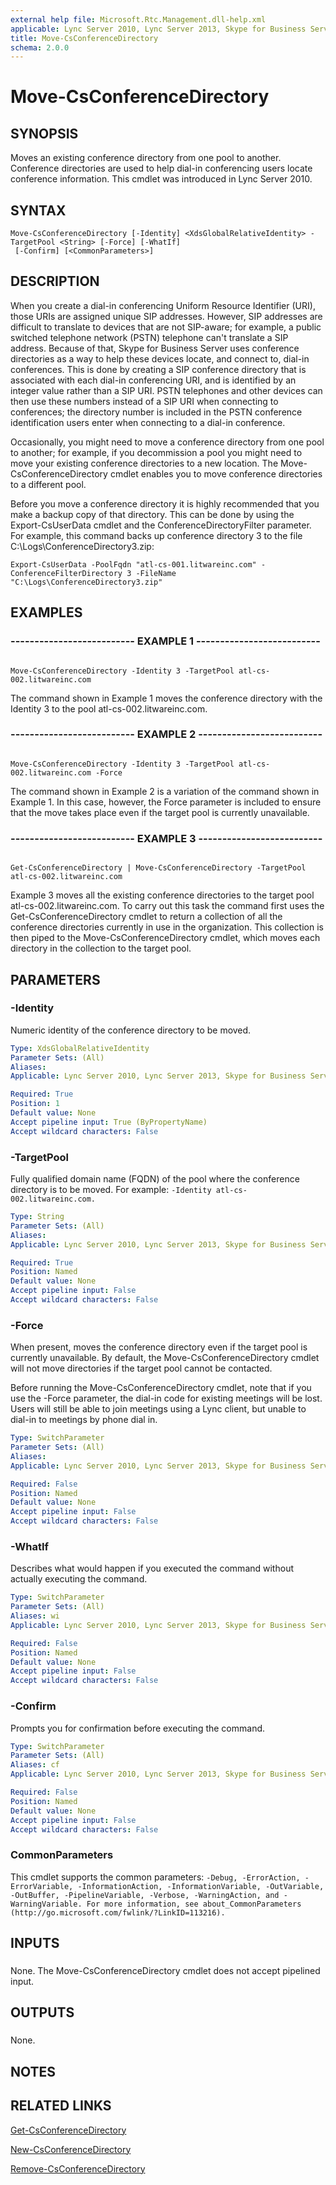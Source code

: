 ```yaml
---
external help file: Microsoft.Rtc.Management.dll-help.xml
applicable: Lync Server 2010, Lync Server 2013, Skype for Business Server 2015, Skype for Business Server 2019
title: Move-CsConferenceDirectory
schema: 2.0.0
---
```


# Move-CsConferenceDirectory

## SYNOPSIS

Moves an existing conference directory from one pool to another.
Conference directories are used to help dial-in conferencing users locate conference information.
This cmdlet was introduced in Lync Server 2010.



## SYNTAX

```
Move-CsConferenceDirectory [-Identity] <XdsGlobalRelativeIdentity> -TargetPool <String> [-Force] [-WhatIf]
 [-Confirm] [<CommonParameters>]
```

## DESCRIPTION

When you create a dial-in conferencing Uniform Resource Identifier (URI), those URIs are assigned unique SIP addresses.
However, SIP addresses are difficult to translate to devices that are not SIP-aware; for example, a public switched telephone network (PSTN) telephone can't translate a SIP address.
Because of that, Skype for Business Server uses conference directories as a way to help these devices locate, and connect to, dial-in conferences.
This is done by creating a SIP conference directory that is associated with each dial-in conferencing URI, and is identified by an integer value rather than a SIP URI.
PSTN telephones and other devices can then use these numbers instead of a SIP URI when connecting to conferences; the directory number is included in the PSTN conference identification users enter when connecting to a dial-in conference.

Occasionally, you might need to move a conference directory from one pool to another; for example, if you decommission a pool you might need to move your existing conference directories to a new location.
The Move-CsConferenceDirectory cmdlet enables you to move conference directories to a different pool.

Before you move a conference directory it is highly recommended that you make a backup copy of that directory.
This can be done by using the Export-CsUserData cmdlet and the ConferenceDirectoryFilter parameter.
For example, this command backs up conference directory 3 to the file C:\Logs\ConferenceDirectory3.zip:

`Export-CsUserData -PoolFqdn "atl-cs-001.litwareinc.com" -ConferenceFilterDirectory 3 -FileName "C:\Logs\ConferenceDirectory3.zip"`



## EXAMPLES

### -------------------------- EXAMPLE 1 -------------------------- 
```

Move-CsConferenceDirectory -Identity 3 -TargetPool atl-cs-002.litwareinc.com
```

The command shown in Example 1 moves the conference directory with the Identity 3 to the pool atl-cs-002.litwareinc.com.


### -------------------------- EXAMPLE 2 -------------------------- 
```

Move-CsConferenceDirectory -Identity 3 -TargetPool atl-cs-002.litwareinc.com -Force
```

The command shown in Example 2 is a variation of the command shown in Example 1.
In this case, however, the Force parameter is included to ensure that the move takes place even if the target pool is currently unavailable.


### -------------------------- EXAMPLE 3 -------------------------- 
```

Get-CsConferenceDirectory | Move-CsConferenceDirectory -TargetPool atl-cs-002.litwareinc.com

```

Example 3 moves all the existing conference directories to the target pool atl-cs-002.litwareinc.com.
To carry out this task the command first uses the Get-CsConferenceDirectory cmdlet to return a collection of all the conference directories currently in use in the organization.
This collection is then piped to the Move-CsConferenceDirectory cmdlet, which moves each directory in the collection to the target pool.

## PARAMETERS

### -Identity
Numeric identity of the conference directory to be moved.

```yaml
Type: XdsGlobalRelativeIdentity
Parameter Sets: (All)
Aliases: 
Applicable: Lync Server 2010, Lync Server 2013, Skype for Business Server 2015, Skype for Business Server 2019

Required: True
Position: 1
Default value: None
Accept pipeline input: True (ByPropertyName)
Accept wildcard characters: False
```

### -TargetPool
Fully qualified domain name (FQDN) of the pool where the conference directory is to be moved.
For example: `-Identity atl-cs-002.litwareinc.com.`

```yaml
Type: String
Parameter Sets: (All)
Aliases: 
Applicable: Lync Server 2010, Lync Server 2013, Skype for Business Server 2015, Skype for Business Server 2019

Required: True
Position: Named
Default value: None
Accept pipeline input: False
Accept wildcard characters: False
```

### -Force

When present, moves the conference directory even if the target pool is currently unavailable.
By default, the Move-CsConferenceDirectory cmdlet will not move directories if the target pool cannot be contacted.

Before running the Move-CsConferenceDirectory cmdlet, note that if you use the -Force parameter, the dial-in code for existing meetings will be lost.
Users will still be able to join meetings using a Lync client, but unable to dial-in to meetings by phone dial in.



```yaml
Type: SwitchParameter
Parameter Sets: (All)
Aliases: 
Applicable: Lync Server 2010, Lync Server 2013, Skype for Business Server 2015, Skype for Business Server 2019

Required: False
Position: Named
Default value: None
Accept pipeline input: False
Accept wildcard characters: False
```

### -WhatIf
Describes what would happen if you executed the command without actually executing the command.

```yaml
Type: SwitchParameter
Parameter Sets: (All)
Aliases: wi
Applicable: Lync Server 2010, Lync Server 2013, Skype for Business Server 2015, Skype for Business Server 2019

Required: False
Position: Named
Default value: None
Accept pipeline input: False
Accept wildcard characters: False
```

### -Confirm
Prompts you for confirmation before executing the command.

```yaml
Type: SwitchParameter
Parameter Sets: (All)
Aliases: cf
Applicable: Lync Server 2010, Lync Server 2013, Skype for Business Server 2015, Skype for Business Server 2019

Required: False
Position: Named
Default value: None
Accept pipeline input: False
Accept wildcard characters: False
```

### CommonParameters
This cmdlet supports the common parameters: `-Debug, -ErrorAction, -ErrorVariable, -InformationAction, -InformationVariable, -OutVariable, -OutBuffer, -PipelineVariable, -Verbose, -WarningAction, and -WarningVariable. For more information, see about_CommonParameters (http://go.microsoft.com/fwlink/?LinkID=113216).`

## INPUTS

###  
None.
The Move-CsConferenceDirectory cmdlet does not accept pipelined input.

## OUTPUTS

###  
None.

## NOTES

## RELATED LINKS

[Get-CsConferenceDirectory](Get-CsConferenceDirectory.md)

[New-CsConferenceDirectory](New-CsConferenceDirectory.md)

[Remove-CsConferenceDirectory](Remove-CsConferenceDirectory.md)

